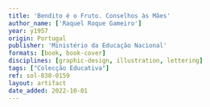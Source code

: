 ```yaml
---
title: 'Bendito é o Fruto. Conselhos às Mães'
author_name: ['Raquel Roque Gameiro']
year: y1957
origin: Portugal
publisher: 'Ministério da Educação Nacional'
formats: [book, book-cover]
disciplines: [graphic-design, illustration, lettering]
tags: ["Colecção Educativa"]
ref: sol-030-0159
layout: artifact
date_added: 2022-10-01
---
```

